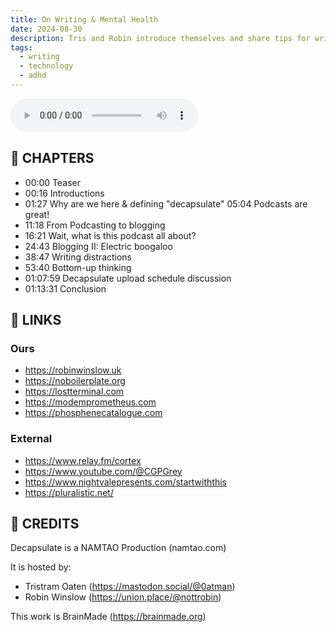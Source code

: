 ```yaml
---
title: On Writing & Mental Health
date: 2024-08-30
description: Tris and Robin introduce themselves and share tips for writing podcasts, blogs, videos and how to survive inside a creative brain.
tags:
  - writing
  - technology
  - adhd
---
```


<audio controls src="/1.mp3"></audio>

## 📖 CHAPTERS

- 00:00 Teaser
- 00:16 Introductions
- 01:27 Why are we here & defining "decapsulate" 05:04 Podcasts are great!
- 11:18 From Podcasting to blogging
- 16:21 Wait, what is this podcast all about?
- 24:43 Blogging II: Electric boogaloo
- 38:47 Writing distractions
- 53:40 Bottom-up thinking
- 01:07:59 Decapsulate upload schedule discussion
- 01:13:31 Conclusion

## 🔗 LINKS

### Ours

- <https://robinwinslow.uk>
- <https://noboilerplate.org>
- <https://lostterminal.com>
- <https://modemprometheus.com>
- <https://phosphenecatalogue.com>

### External

- <https://www.relay.fm/cortex>
- <https://www.youtube.com/@CGPGrey>
- <https://www.nightvalepresents.com/startwiththis>
- <https://pluralistic.net/>

## 🧑 CREDITS

Decapsulate is a NAMTAO Production (namtao.com)

It is hosted by:

- Tristram Oaten (<https://mastodon.social/@0atman>)
- Robin Winslow (<https://union.place/@nottrobin>)

This work is BrainMade (<https://brainmade.org>)

